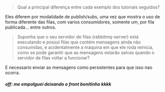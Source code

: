 > Qual a principal diferença entre cada exemplo dos tutoriais seguidos?

Eles diferem por modalidade de publish/subs, uma vez que mostra o uso de forma diferente das filas, com varios consumidores, somente um,
por fila publicada... entre outros.

> Suponha que o seu servidor de filas (rabbitmq-server) está executando e possui filas que contém
mensagens ainda não consumidas, e acidentalmente a máquina em que ele roda reinicia, como se
pode garantir que as mensagens estarão salvas quando o servidor de filas voltar a funcionar?

E necessario enviar as mensagens como persistentes para que isso nao ocorra.


##### off: me empolguei deixando o front bonitinho kkkk
